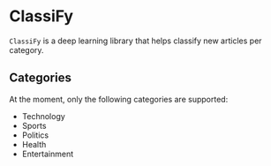 # ClassiFy

`ClassiFy` is a deep learning library that helps classify new articles per category.

## Categories

At the moment, only the following categories are supported:
- Technology
- Sports
- Politics
- Health
- Entertainment
